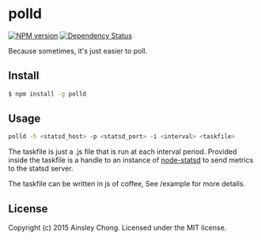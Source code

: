 # polld 
[![NPM version][npm-image]][npm-url] [![Dependency Status][daviddm-url]][daviddm-image]

Because sometimes, it's just easier to poll.

## Install

```bash
$ npm install -g polld
```

## Usage

```bash
polld -h <statsd_host> -p <statsd_port> -i <interval> <taskfile>
```
The taskfile is just a .js file that is run at each interval period. Provided inside the taskfile is a handle to an instance of [node-statsd](https://github.com/sivy/node-statsd) to send metrics to the statsd server.

The taskfile can be written in js of coffee, See /example for more details.

## License

Copyright (c) 2015 Ainsley Chong. Licensed under the MIT license.


[npm-url]: https://npmjs.org/package/polld
[npm-image]: https://badge.fury.io/js/polld.svg
[travis-url]: https://travis-ci.org/ainsleyc/polld
[travis-image]: https://travis-ci.org/ainsleyc/polld.svg?branch=master
[daviddm-url]: https://david-dm.org/ainsleyc/polld.svg?theme=shields.io
[daviddm-image]: https://david-dm.org/ainsleyc/polld
[coveralls-url]: https://coveralls.io/r/ainsleyc/polld
[coveralls-image]: https://coveralls.io/repos/ainsleyc/polld/badge.png
